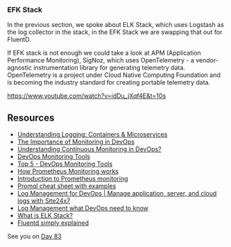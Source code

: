 ### EFK Stack 

In the previous section, we spoke about ELK Stack, which uses Logstash as the log collector in the stack, in the EFK Stack we are swapping that out for FluentD. 




If EFK stack is not enough we could take a look at APM (Application Performance Monitoring), SigNoz, which uses OpenTelemetry - a vendor-agnostic instrumentation library for generating telemetry data. OpenTelemetry is a project under Cloud Native Computing Foundation and is becoming the industry standard for creating portable telemetry data.

https://www.youtube.com/watch?v=idDu_jXqf4E&t=10s 

## Resources 

- [Understanding Logging: Containers & Microservices](https://www.youtube.com/watch?v=MMVdkzeQ848)
- [The Importance of Monitoring in DevOps](https://www.devopsonline.co.uk/the-importance-of-monitoring-in-devops/)
- [Understanding Continuous Monitoring in DevOps?](https://medium.com/devopscurry/understanding-continuous-monitoring-in-devops-f6695b004e3b) 
- [DevOps Monitoring Tools](https://www.youtube.com/watch?v=Zu53QQuYqJ0) 
- [Top 5 - DevOps Monitoring Tools](https://www.youtube.com/watch?v=4t71iv_9t_4)
- [How Prometheus Monitoring works](https://www.youtube.com/watch?v=h4Sl21AKiDg) 
- [Introduction to Prometheus monitoring](https://www.youtube.com/watch?v=5o37CGlNLr8)
- [Promql cheat sheet with examples](https://www.containiq.com/post/promql-cheat-sheet-with-examples)
- [Log Management for DevOps | Manage application, server, and cloud logs with Site24x7](https://www.youtube.com/watch?v=J0csO_Shsj0)
- [Log Management what DevOps need to know](https://devops.com/log-management-what-devops-teams-need-to-know/)
- [What is ELK Stack?](https://www.youtube.com/watch?v=4X0WLg05ASw)
- [Fluentd simply explained](https://www.youtube.com/watch?v=5ofsNyHZwWE&t=14s) 

See you on [Day 83](day83.md)

